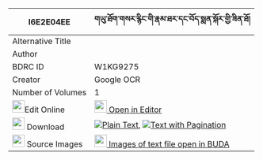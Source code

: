 |I6E2E04EE|གཡུ་ཐོག་གསར་རྙིང་གི་རྣམ་ཐར་དང་བོད་སྨན་སྐོར་གྱི་ཟིན་ཐོ། 
| --- | --- 
|Alternative Title |
|Author | 
|BDRC ID | W1KG9275
|Creator | Google OCR
|Number of Volumes| 1
|<img width="25" src="https://img.icons8.com/color/25/000000/edit-property.png">Edit Online| [<img width="25" src="https://avatars.githubusercontent.com/u/45091458?s=200&v=4"> Open in Editor](http://editor.openpecha.org/I6E2E04EE)
|<img width="25" src="https://img.icons8.com/fluent/48/000000/download-2.png"/>  Download | [![](https://img.icons8.com/color/20/000000/txt.png)Plain Text](https://github.com/Openpecha/I6E2E04EE/releases/download/v1/yutok_sarnying_gi_namtar_dang__plain_I6E2E04EE.zip), [![](https://img.icons8.com/color/20/000000/txt.png)Text with Pagination](https://github.com/Openpecha/I6E2E04EE/releases/download/v1/yutok_sarnying_gi_namtar_dang__pages_I6E2E04EE.zip)
|<img width="25" src="https://img.icons8.com/plasticine/100/000000/pictures-folder.png"/>  Source Images | [<img width="25" src="https://library.bdrc.io/icons/BUDA-small.svg"> Images of text file open in BUDA](https://library.bdrc.io/show/bdr:W1KG9275)